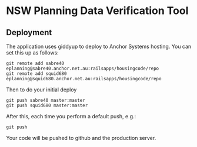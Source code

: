 NSW Planning Data Verification Tool
===================================

Deployment
----------

The application uses giddyup to deploy to Anchor Systems hosting.  You can set
this up as follows:

    git remote add sabre40 eplanning@sabre40.anchor.net.au:railsapps/housingcode/repo
    git remote add squid680 eplanning@squid680.anchor.net.au:railsapps/housingcode/repo

Then to do your initial deploy

    git push sabre40 master:master
    git push squid680 master:master

After this, each time you perform a default push, e.g.:

    git push

Your code will be pushed to github and the production server.
